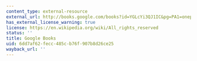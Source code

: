 ```yaml
---
content_type: external-resource
external_url: http://books.google.com/books?id=YGLcYi3QJ1IC&pg=PA1=onepage
has_external_license_warning: true
license: https://en.wikipedia.org/wiki/All_rights_reserved
status: ''
title: Google Books
uid: 6dd7af62-fecc-485c-b76f-907b8d26ce25
wayback_url: ''
---
```

